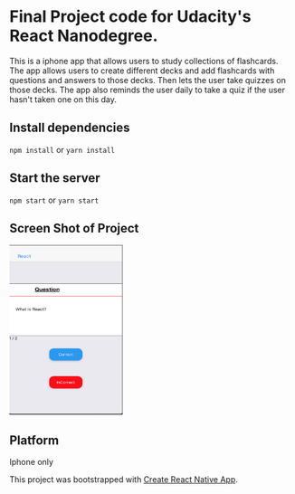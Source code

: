 # Final Project code for Udacity's React Nanodegree.

This is a iphone app that allows users to study collections of flashcards. The
app allows users to create different decks and add flashcards with questions and
answers to those decks. Then lets the user take quizzes on those decks. The app
also reminds the user daily to take a quiz if the user hasn't taken one on this
day.

## Install dependencies

`npm install` or `yarn install`

## Start the server

`npm start` or `yarn start`

## Screen Shot of Project

<img src="https://github.com/kolldavi/mobile-flashcards/blob/master/images/ScreenShotimg.png?raw=true" width="200" height="300" />

## Platform

Iphone only

This project was bootstrapped with
[Create React Native App](https://github.com/react-community/create-react-native-app).
